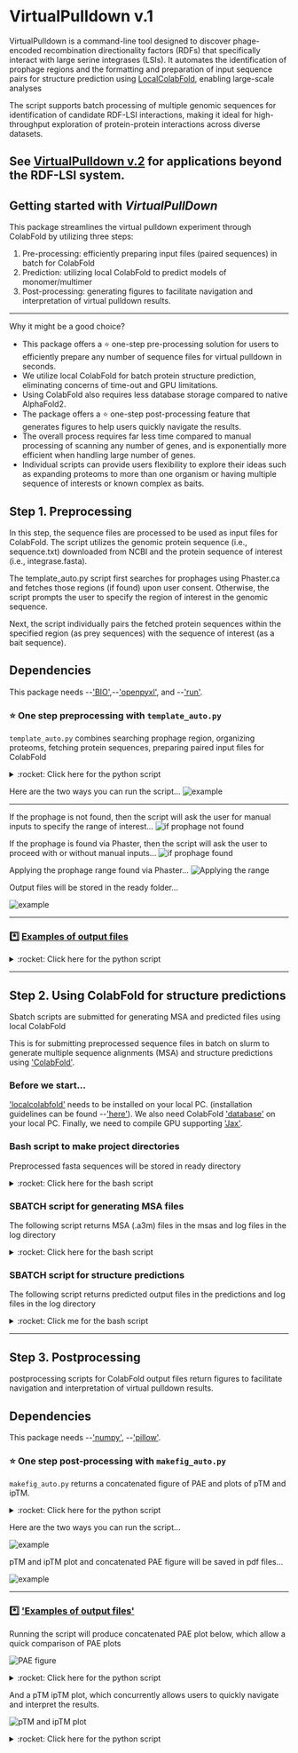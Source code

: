 # **VirtualPulldown v.1**

VirtualPulldown is a command-line tool designed to discover phage-encoded recombination directionality factors (RDFs) that specifically interact with large serine integrases (LSIs). It automates the identification of prophage regions and the formatting and preparation of input sequence pairs for structure prediction using [LocalColabFold](https://github.com/YoshitakaMo/localcolabfold), enabling large-scale analyses

The script supports batch processing of multiple genomic sequences for identification of candidate RDF-LSI interactions, making it ideal for high-throughput exploration of protein-protein interactions across diverse datasets.

## See [VirtualPulldown v.2](https://github.com/heeropang/VirtualPulldown_v.2) for applications beyond the RDF-LSI system.

## Getting started with *VirtualPullDown*
This package streamlines the virtual pulldown experiment through ColabFold by utilizing three steps:
1.  Pre-processing: efficiently preparing input files (paired sequences) in batch for ColabFold
2.  Prediction: utilizing local ColabFold to predict models of monomer/multimer
3.  Post-processing: generating figures to facilitate navigation and interpretation of virtual pulldown results.
------------------
Why it might be a good choice?
<!-- Why it might be a good choice? -->
* This package offers a :star: one-step pre-processing solution for users to efficiently prepare any number of sequence files for virtual pulldown in seconds. 
* We utilize local ColabFold for batch protein structure prediction, eliminating concerns of time-out and GPU limitations. 
* Using ColabFold also requires less database storage compared to native AlphaFold2.
* The package offers a :star: one-step post-processing feature that generates figures to help users quickly navigate the results. 
* The overall process requires far less time compared to manual processing of scanning any number of genes, and is exponentially more efficient when handling large number of genes.
* Individual scripts can provide users flexibility to explore their ideas such as expanding proteoms to more than one organism or having multiple sequence of interests or known complex as baits.   

## Step 1. Preprocessing
In this step, the sequence files are processed to be used as input files for ColabFold. The script utilizes the genomic protein sequence (i.e., sequence.txt) downloaded from NCBI and the protein sequence of interest (i.e., integrase.fasta).

The template_auto.py script first searches for prophages using Phaster.ca and fetches those regions (if found) upon user consent. Otherwise, the script prompts the user to specify the region of interest in the genomic sequence.

Next, the script individually pairs the fetched protein sequences within the specified region (as prey sequences) with the sequence of interest (as a bait sequence).

## Dependencies

This package needs --['BIO'](https://biopython.org),--['openpyxl'](https://foss.heptapod.net/openpyxl/openpyxl), and --['run'](https://github.com/heeropang/VirtualPullDown/tree/main/preprocessing/run).  

### :star: One step preprocessing with `template_auto.py`
`template_auto.py` combines searching prophage region, organizing proteoms, fetching protein sequences, preparing paired input files for ColabFold

<details>
   <summary> :rocket: Click here for the python script </summary>
   
   ```Python
   #!/usr/bin/env python
   """
   Usage:        ./template_auto.py
   Author:       Heewhan Shin
   Author_email: hshin40@gmail.com
   Date:         April 25, 2023
   Description:  This script identifies prophages (if any) then produces paired input sequence files for multimer predictions using localcolabfold.
   """ 
   from run import create_mastertable, identify_prophage_region, filter_prey_sequences, combine_pairwise_batch
   import subprocess
   import glob
   import os
   import sys
   import argparse
 
   ## Specify inputs
   ###########################################################
   path            = "./"                  #Working directory
   filename        = 'sequence'            #Genomic sequence
   prey_size_limit = 400                   #Residue size
   bait_name       = 'Bt24'                #Name of integrase
   accession_number= 'NZ_NVLR01000020.1'
   ###########################################################

   parser = argparse.ArgumentParser(description='Identify prophages and prepare input sequence files for multimer predictions using localcolabfold')
   parser.add_argument('bait_name_given', metavar='bait_name_given', type=str, nargs='?', default=None, help='Name of integrase')
   parser.add_argument('accession_number_given', metavar='accession_number_given', type=str, nargs='?', default=None, help='Accession number of the genomic sequence')
   args = parser.parse_args()

   if args.bait_name_given and args.accession_number_given:
       bait_name = args.bait_name_given
       accession_number = args.accession_number_given
       print(f"Name of integrase: {args.bait_name_given}")
       print(f"Accession number of the genomic sequence: {args.accession_number_given}")
   else:
       bait_name = bait_name
       accession_number = accession_number
       print("No arguments provided...")
       print("Using the following inputs found in the script...")
       print(f"Name of integrase: {bait_name}")
       print(f"Accession number of the genomic sequence: {accession_number}")
 
   ## Checking prerequisite files
   if not os.path.isfile("%s.txt"%(filename)):
       print("Error: please check if the genomic sequence is saved in the directory")
       exit(1)
   if not os.path.isfile("%s.fasta"%(bait_name)):
       print("Error: %s.fasta does not exist\n"%(bait_name))
       exit(1)
   if not os.path.isfile("%s_bait_truncated.fasta"%(bait_name)):
       print("Error: %s_bait_truncated.fasta does not exist\n"%(bait_name))
       exit(1)
 
   ## Fixing the genomic sequence formatting issue if it exists
   sed_cmd = "sed -e 's/\[db_xref=[^]]*\] //g' sequence.txt >sequence_check.txt"
   subprocess.call(sed_cmd, shell=True)
      
   ## Preparing subdirectories
   subprocess.call("mkdir fa ready", shell=True)
   subprocess.call("rm fa/*", stdout=subprocess.DEVNULL, stderr=subprocess.DEVNULL, shell=True)
   subprocess.call("rm ready/*", stdout=subprocess.DEVNULL, stderr=subprocess.DEVNULL, shell=True)
   range           = 'range.txt'
   filenames       = sorted(glob.glob("./fa/"+"*.fa"))
   
   ## create mastertable
   create_mastertable(path, filename, prey_size_limit, bait_name)
   subprocess.call("echo Searching for prophage using Phaster..\n", shell=True)
   
   ## Search prophage
   identify_prophage_region(accession_number)
   
   if os.path.isfile(range):
       user_input = input("Regions of prophages identified. Do you want to use the identified range? (y/n): ")
       if user_input.lower() == "y":
           with open(range, 'r') as f:
               filter_start, filter_end= f.readline().strip().split()
               filter_start    = int(filter_start)
               filter_end      = int(filter_end)
               print("Using the identified range from Phaster: %d to %d"%(filter_start, filter_end))
       elif user_input.lower()=="n":
           print("Proceed with manual input of the range.")
           filter_start = int(input("Enter the range start: "))
           filter_end   = int(input("Enter the range end: "))
       else:
           print("Invalid input. Please enter 'y or 'no'.")
           exit(1)
   else:
       print("Prophages not identified. Proceed with manual input of the range.")
       filter_start = int(input("Enter the range start: "))
       filter_end   = int(input("Enter the range end: "))
      
   # Filter prey sequences
   filter_prey_sequences(path, filename, prey_size_limit, bait_name, filter_start, filter_end)
   subprocess.call("mv ./*.fa fa/", shell=True)
      
   combine_pairwise_batch(path, filenames, bait_name)
   subprocess.call("mv fa/*.fasta ready/", shell=True)
   subprocess.call("echo Preprocessing is complete..\n", shell=True)
   subprocess.call("echo Input files saved in ready folder..\n", shell=True)
   ```
</details>

Here are the two ways you can run the script...
![example](./preprocessing/figures/command_template_auto.png)

------------------

If the prophage is not found, then the script will ask the user for manual inputs to specify the range of interest...
![if prophage not found](./preprocessing/figures/manual_input.png)

If the prophage is found via Phaster, then the script will ask the user to proceed with or without manual inputs...
![if prophage found](./preprocessing/figures/yn_input.png)

Applying the prophage range found via Phaster...
![Applying the range](./preprocessing/figures/automatic_input.png)

Output files will be stored in the ready folder...

![example](./preprocessing/figures/output_template_auto.png)

--------------------------------------------
### :asterisk: [Examples of output files](https://github.com/heeropang/VirtualPullDown/tree/main/preprocessing/examples)
<details>
   <summary> :rocket: Click here for the python script </summary>
   
   ### Search for prophage

   The following code snippet search for prophage using --['phaster'](https://phaster.ca/)'s URLAPI with genomic sequence's accession code.  

   ```Python
   from run import identify_prophage_region
   import re
   import subprocess
   import sys
   from Bio import SeqIO
   from os.path import join
   from openpyxl import Workbook
   path            = "./"                  #Working directory
   filename        = 'sequence'            #Genomic sequence
   prey_size_limit = 400                   #Residue size
   bait_name       = 'Sa34'                #Name of integrase
   accession_number= 'NZ_FJQW01000022.1'
   identify_prophage_region(accession_number)
   ```
   ### Create a master table to naviagate gene information

   The method create_mastertable returns a master table in the form of an Excel file (mastertable.xlsx) containing locus_tag, gene description, gene size, and location information. The following code snippet shows how to generate the master table using create_mastertable.

   ```Python
   # Create a master table ...
   from run import create_mastertable 
   path            = "./"                  #Working directory
   filename        = 'sequence'            #Genomic sequence
   prey_size_limit = 400                   #Residue size
   bait_name       = 'Sa34'                #Name of integrase
   create_mastertable(path, filename, prey_size_limit, bait_name)
   ```

   A master table keeps gene information.

   ![Master table](./preprocessing/figures/mastertable.png)

   ### Apply the range of interest 
   The method `filter_prey_sequences` applies identified prophage or user-specified range and returns a filtered.xlsx table, gene sequences.
   The following example show how to achieve it using filter_prey_sequences

   ```Python
   # Fetch sequences to screen
   from run import filter_prey_sequences
   path            = "./"                  #Working directory
   filename        = 'sequence'            #Genomic sequence
   prey_size_limit = 400                   #Residue size
   bait_name       = 'Sa34'                #Name of integrase
   filter_start    = 36108        
   filter_end      = 57723   
   filter_prey_sequences(path, filename, prey_size_limit, bait_name, filter_start, filter_end)
   ```
   A filtered table keeps track of which sequences are fetched and skipped.
   ![Filtered table](./figures/filtered.png)

   ### Pair sequences to be screened to the sequence of interest
   The method `combine_pairwise_batch` returns paired sequences in fasta format (seq1:seq2, seq1:seq3,...,seq1:seqn) to to be used as input files for ColabFold.
   The following example show how to achieve it using combine_pairwise_batch

   ```Python
   # Pairing sequences
   from run import combine_pairwise_batch
   path            = "./"                  #Working directory
   filenames       = sorted(glob.glob("./fa/"+"*.fa"))
   bait_name       = 'Sa34'                #Name of integrase
   combine_pairwise_batch(path, filenames, bait_name)
   ```
</details>

-----------------------------------------------------------------------------------

## Step 2. Using ColabFold for structure predictions
Sbatch scripts are submitted for generating MSA and predicted files using local ColabFold
<!-- What is this for? --> 
This is for submitting preprocessed sequence files in batch on slurm to generate multiple sequence alignments (MSA) and structure predictions using ['ColabFold'](https://github.com/sokrypton/ColabFold). 

### Before we start...
['localcolabfold'](https://github.com/YoshitakaMo/localcolabfold) needs to be installed on your local PC. 
(installation guidelines can be found --['here'](https://github.com/YoshitakaMo/localcolabfold)).
We also need ColabFold ['database'](https://colabfold.mmseqs.com/) on your local PC.
Finally, we need to compile GPU supporting ['Jax'](https://github.com/markusschmitt/vmc_jax/blob/master/documentation/readme/compile_jax_on_cluster.md).

### Bash script to make project directories
Preprocessed fasta sequences will be stored in ready directory
<details>
   <summary> :rocket: Click here for the bash script </summary>
   
   ```Bash
   #!/bin/bash
   echo "setting up directories for $1 integrase"
   echo "copy and paste the following line for rsync"
   echo "rsync -auvz * heewhan@midway3.rcc.uchicago.edu:/beagle3/price/top_search/$1/ready"
   mkdir $1 
   cd $1
   mkdir ready msas predictions log
   ```
</details>

### SBATCH script for generating MSA files
The following script returns MSA (.a3m) files in the msas and log files in the log directory
<details>
   <summary> :rocket: Click here for the bash script </summary>
   
   ```Bash
   #!/bin/bash
   #SBATCH --job-name=msa_search
   #SBATCH --account=pi-price
   #SBATCH -c 4                                 # Requested cores
   #SBATCH --time=42:00:00                    # Runtime in D-HH:MM format
   #SBATCH --partition=beagle3                    # Partition to run in
   #SBATCH --mem=128GB                           # Requested Memory
   #SBATCH -o ./log/search.out                          
   #SBATCH -e ./log/search.err                        

   module load gcc/10.2.0 cuda/11.2
   source ~/.bash_profile

   colabfold_search --db-load-mode 0 \
   --mmseqs mmseqs \
   --use-env 1 \
   --use-templates 0 \
   --threads 3 \
   ready /software/colabfold-data msas
   ```
</details>

### SBATCH script for structure predictions
The following script returns predicted output files in the predictions and log files in the log directory

<details>
   <summary> :rocket: Click me for the bash script </summary>
   
   ```Bash
   #!/bin/bash
   #SBATCH --job-name=Predict
   #SBATCH --account=pi-price
   #SBATCH --partition=beagle3
   #SBATCH --nodes=1
   #SBATCH --time=12:00:00
   #SBATCH --ntasks-per-node=1
   #SBATCH --cpus-per-task=8
   #SBATCH --gres=gpu:2
   #SBATCH --constraint=a100
   #SBATCH --mem=48G
   #SBATCH --output=./log/predict.out
   #SBATCH --error=./log/predict.err

   #module load alphafold/2.2.0 cuda/11.3
   module load cuda/11.5
   cd $SLURM_SUBMIT_DIR
   
   echo "GPUs available: $CUDA_VISIBLE_DEVICES"
   echo "CPU cores: $SLURM_CPUS_PER_TASK"
   
   nvidia-smi
   
   colabfold_batch --use-gpu-relax --num-recycle 5 --num-models 5 msas predictions
   ```
</details>

----------------------------------------------------
<!-- What is this for? -->

## Step 3. Postprocessing 
postprocessing scripts for ColabFold output files return figures to facilitate navigation and interpretation of virtual pulldown results.
## Dependencies
This package needs --['numpy'](https://numpy.org/), --['pillow'](https://pillow.readthedocs.io/en/stable/).

### :star: One step post-processing with `makefig_auto.py`
`makefig_auto.py` returns a concatenated figure of PAE and plots of pTM and ipTM.

<details>
   <summary> :rocket: Click here for the python script </summary>
   
   ```Python
   #!/usr/bin/env python
   """
   Usage:        ./makefig_auto.py
   Author:       Heewhan Shin
   Author_email: hshin40@gmail.com
   Date:         April 28, 2023
   Description:  This script extracts pTM and ipTM values from output files and produces a scatter plot and concatenate all PAE plots.
   """
   from run import concatenate_images, plot_ptm_iptm, convert_to_pdf, rename_files
   import subprocess
   import os
   import argparse

   ## Specify inputs
   ###########################################################
   path            = "./"                  #Working directory
   bait_name       = 'Bt24'                #Name of integrase
   title_offset    = 2                     #Change number to adjust location of the title
   f_width         = 12                    #Figure width
   f_height        = 5                     #Figure height
   fontsize        = 10                    #Decrease the font and figure sizes or margins to fit a plot in a white space 
   margin_top      = 10                    
   margin_bot      = 10 
   margin_left     = 10
   margin_right    = 10
   key_position    = 'left'                # right, left, topleft, topright..etc
   ###########################################################

   parser = argparse.ArgumentParser(description='Generate pTM and ipTM plot and concatenated PAE figure')
   parser.add_argument('bait_name_given', metavar='bait_name_given', type=str, nargs='?', default=None, help='Name of integrase')
   args = parser.parse_args()

   if args.bait_name_given is not None:
       bait_name = args.bait_name_given
       print(f"Making figures using the name provided: {bait_name}")
   else:
       print("No arguments provided...")
       print("Using the following inputs found in the script...")
       print(f"Name of integrase: {bait_name}")
   
   rename_files(path)

figures=['%s.eps'%(bait_name),'%s_pae.png'%(bait_name)]

   if os.path.isfile("%s_pae.png"%(bait_name)):
       print("Concatenated %s_pae figure already exists.."%(bait_name))
       print("Stopping process. Please check the figure..")
       exit(1)

   ##making PAE plots
   result = concatenate_images(path)
   result.save('%s_pae.png'%(bait_name))

   subprocess.call("echo pae plots are concatenated...", shell=True)
   subprocess.call("echo plotting pTM and iPTM values...\n", shell=True)

   ##plotting ptm and iptm data
   plot_ptm_iptm(bait_name, title_offset, path, f_width, f_height, fontsize, margin_top, margin_bot, margin_left, margin_right, key_position)
   subprocess.call("echo pTM, iPTM values are plotted...\n", shell=True)
   subprocess.call("echo converting eps to pdf...",shell=True)

   ##converting figures to pdf
   convert_to_pdf(figures)
   ```
</details>

Here are the two ways you can run the script...

![example](./postprocessing/figures/command_makefig_auto.png)

pTM and ipTM plot and concatenated PAE figure will be saved in pdf files...

![example](./postprocessing/figures/prompt_makefig_auto.png)

--------------------------------------

### :asterisk: ['Examples of output files'](https://github.com/heeropang/VirtualPullDown/tree/main/postprocessing/figures)
Running the script will produce concatenated PAE plot below, which allow a quick comparison of PAE plots

![PAE figure](./postprocessing/figures/Bt24_pae.png)

<details>
   <summary> :rocket: Click here for the python script </summary>

   ### Renaming output files to locus_tag
   a python script to rename output files from ColabFold
   ```Python
   #!/usr/bin/env python3
   # -*- coding: utf-8 -*-
   import os

   new_names=[]

   # Directory containing the files
   path = "./"

   # Get a list of files in the directory
   files = os.listdir(path)
   ##
   # Filter the files to get only the ones with .a3m extension
   a3m_files = sorted([f for f in files if f.endswith(".a3m")])
   a3m_files = sorted(a3m_files, key=lambda x: int(x.split(".")[0]))
   for a3m_file in a3m_files:
       with open(a3m_file, "r") as f:
           lines=f.readlines()
           second_line =lines[1]
           new_names.append(second_line.split( )[1])
   
   # Iterate over the a3m files and rename the corresponding files with the new names
   name_dict = {}
   for a3m_file, new_file in zip(a3m_files, new_names):
       keyword = a3m_file.split(".")[0] + '_'
       name_dict[keyword] = new_file
   for file in files:
       # check if file starts with any of the keys in name_dict
       for key in name_dict.keys():
           if file.startswith(key):
               new_filename = file.replace(key, name_dict[key]+'_',1)
               #rename
               os.rename(os.path.join(path, file), os.path.join(path, new_filename))
               break
   ```
   ### Concetanate PAE plots
   
   The following code snippet concatenate all PAE plots in the project directory and returns one figure.  
   
   ```Python
   #!/usr/bin/env python3
   # -*- coding: utf-8 -*-

   import glob
   from PIL import Image, ImageDraw, ImageFont
   import os

   def concatenate_images(folder_path, title_font_size=16):
       # Get all PNG files in the directory
       image_files = glob.glob(f'{folder_path}/*.png')
   
       # Open all images
       images = [Image.open(img) for img in image_files]
   
       # Get dimensions of the first image
       width, height = images[0].size
   
       # Create a new image with the same width and the combined height of all images
       result = Image.new('RGB', (width, height * len(images)), color='white')
   
       # Paste each image into the result image vertically
       for i, img in enumerate(images):
           result.paste(img, (0, i * height))
   
       # Add a title to each image
       title_font = ImageFont.load_default()
       draw = ImageDraw.Draw(result)
       title_font_size = 24
       for i, img_file in enumerate(image_files):
           label = os.path.basename(img_file)
           label_width, label_height = draw.textsize(label, font=title_font)
           draw.text((0, i * height), label, font=title_font, fill=(0, 0, 0))
   
       return result
   
   folder_path = './'
   result = concatenate_images(folder_path)
   result.save('result.png')
   ```
</details>

And a pTM ipTM plot, which concurrently allows users to quickly navigate and interpret the results. 

![pTM and ipTM plot](./postprocessing/figures/Bt24.png)

<details>
   <summary> :rocket: Click here for the python script </summary>
   ### Plot pTM and ipTM values

   The method `plot_ptm_iptm` fetches pTM and ipTM values from json files of ColabFold output and use gnuplot to plot the values.

   ```Python
   #!/usr/bin/env python3
   # -*- coding: utf-8 -*-
   import json
   import subprocess
   import numpy as np
   import glob

   #This script will extract pTM, ipTM from *_seed_000.json files and plot them to compare between files
   ########################################
   bait_name    ='Se37'
   title_offset = 2
   folder_path  ='.'
   f_width      = 12 #figure width
   f_height     = 5  #figure height
   fontsize     = 10
   margin_top   = 10
   margin_bot   = 10
   margin_left  = 10
   margin_right = 11
   key_position = 'left'
   ########################################
   ptms=[]
   iptms=[]
   pae_data=[]
   gnu_data=[]
   json_files = glob.glob(f'{folder_path}/*_seed_000.json')
   for json_file in sorted(json_files):
       with open (json_file) as f:
           data=json.load(f)
           ptms.append(data['ptm'])
           iptms.append(data['iptm'])

   for i, p, ip in zip(sorted(json_files), ptms, iptms):
       pae_data.append(\
   f"{i.split('.fa_pair_scores_rank')[0][2:]+'_'+i.split('.fa_pair_scores_rank_00')[1][:1]} {p:.2f} {ip:.2f}")
   
   for data in pae_data:
       gnu_data.append(data.replace('_','.'))

   # Plot the graph using gnuplot
   with open('%s.gp'%(bait_name), 'w') as f:
       # Define the plot settings
       f.write('set term x11\n')
       f.write('set tmargin %d\n'%(margin_top))
       f.write('set bmargin %d\n'%(margin_bot))
       f.write('set lmargin %d\n'%(margin_left))
       f.write('set rmargin %d\n'%(margin_right))
       f.write('set title "%s alphafold pulldown" font "Helvetica-Bold, 18" offset 0,%d \n'%(bait_name,title_offset))
       f.write('set xlabel "predicted models"\n')
       f.write('set ylabel "pTM and ipTM values"\n')
       f.write('set key %s\n'%(key_position))
       f.write('set xtics rotate by -45\n')
       f.write('set key box lt -1 lw 2\n')
       f.write('set x2tics out\n')
       f.write('set x2tics rotate by 45\n')
       f.write('set grid xtics\n')
       f.write('set grid x2tics\n')
       f.write('set terminal postscript eps enhanced color solid "Helvetica" %d size %d,%d\n'%(fontsize, f_width, f_height))
       f.write('set output "%s.eps"\n'%(bait_name))
       # Plot the data
       f.write('plot "-" u 1:3:4:xticlabels(2) w p pt 7 lc rgb "red" notitle, "-" u 1:3:4:x2ticlabel(2) w p pt 7 lc rgb "red" notitle, "-" u 1:4 w lp pt 7 lc rgb "blue" t "ipTM", "-" u 1:3 w lp pt 7 lc rgb "red" t "pTM" \n')
    
       for i in range(0,len(gnu_data),2):
           f.write('{} {}\n'.format(i+1,gnu_data[i]))
       f.write('e\n')
       for i in range(1,len(gnu_data),2): 
           f.write('{} {}\n'.format(i+1,gnu_data[i]))
       f.write('e\n')
       for i in range(len(gnu_data)):
           f.write('{} {}\n'.format(i+1,gnu_data[i]))
       f.write('e\n')
       for i in range(len(gnu_data)):
           f.write('{} {}\n'.format(i+1,gnu_data[i]))
       f.write('e\n')
   # Call gnuplot to create the graph
   subprocess.call(['gnuplot', '%s.gp'%(bait_name)])
   ```
</details>

